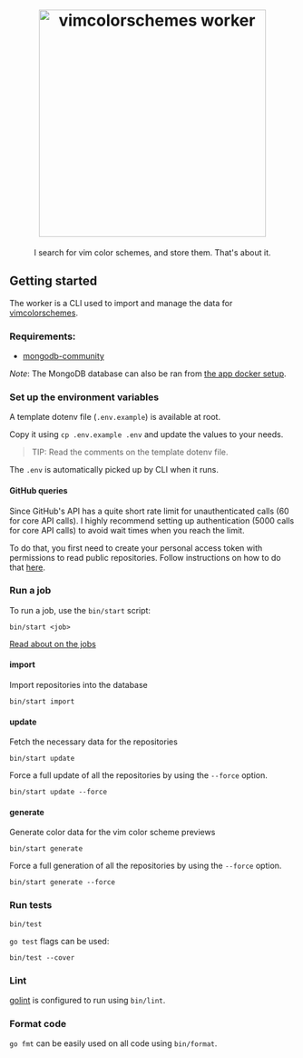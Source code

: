 <h1 align="center">
  <img alt="vimcolorschemes worker" src="https://github.com/vimcolorschemes/worker/blob/media/logo.png?raw=true" width="400" />
</h1>
<p align="center" style="border:none">
  I search for vim color schemes, and store them. That's about it.
</p>

## Getting started

The worker is a CLI used to import and manage the data for [vimcolorschemes](https://github.com/reobin/vimcolorschemes).

### Requirements:

- [mongodb-community](https://docs.mongodb.com/manual/installation/#mongodb-community-edition-installation-tutorials)

_Note_: The MongoDB database can also be ran from [the app docker setup](https://docs.vimcolorschemes.com/#/installation-guide?id=_1-docker).

### Set up the environment variables

A template dotenv file (`.env.example`) is available at root.

Copy it using `cp .env.example .env` and update the values to your needs.

> TIP: Read the comments on the template dotenv file.

The `.env` is automatically picked up by CLI when it runs.

#### GitHub queries

Since GitHub's API has a quite short rate limit for unauthenticated calls (60 for core API calls).
I highly recommend setting up authentication (5000 calls for core API calls) to avoid wait times when you reach the limit.

To do that, you first need to create your personal access token with permissions to read public repositories. Follow instructions on how to do that [here](https://help.github.com/en/github/authenticating-to-github/creating-a-personal-access-token-for-the-command-line).


### Run a job

To run a job, use the `bin/start` script:

```shell
bin/start <job>
```

[Read about on the jobs](https://docs.vimcolorschemes.com/#/the-worker)

#### import

Import repositories into the database

```shell
bin/start import
```

#### update

Fetch the necessary data for the repositories

```shell
bin/start update
```

Force a full update of all the repositories by using the `--force` option.

```shell
bin/start update --force
```

#### generate

Generate color data for the vim color scheme previews

```shell
bin/start generate
```

Force a full generation of all the repositories by using the `--force` option.

```shell
bin/start generate --force
```

### Run tests

```shell
bin/test
```

`go test` flags can be used:

```shell
bin/test --cover
```

### Lint

[golint](https://github.com/golang/lint) is configured to run using `bin/lint`.

### Format code

`go fmt` can be easily used on all code using `bin/format`.
